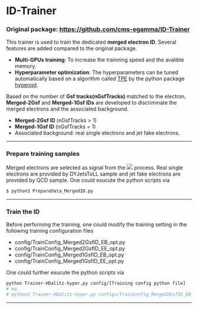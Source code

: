 # ID-Trainer

### Original package: https://github.com/cms-egamma/ID-Trainer
This trainer is used to train the dedicated **merged electron ID**. Several features are added compared to the original package.
-  **Multi-GPUs training**: To increase the trainning speed and the avalible memory.
-  **Hyperparameter  optimization**: The hyperparameters can be tuned automatically based on a algorithm called [TPE](https://journals.sagepub.com/doi/pdf/10.1177/0020294020932347](https://proceedings.neurips.cc/paper/2011/file/86e8f7ab32cfd12577bc2619bc635690-Paper.pdf)) by the python package [hyperopt](https://github.com/hyperopt/hyperopt).

Based on the number of **Gsf tracks(nGsfTracks)** matched to the electron, **Merged-2Gsf** and **Merged-1Gsf IDs** are developed to discriminate the merged electrons and the associated background.
-  **Merged-2Gsf ID** (nGsfTracks > 1)
-  **Merged-1Gsf ID** (nGsfTracks = 1)
-  Associated background: real single electrons and jet fake electrons.
---

### Prepare training samples
Merged electrons are selected as signal from the <img src="https://render.githubusercontent.com/render/math?math=\gamma^*\rightarrow ee"> process. Real single electrons are provided by DYJetsToLL sample and jet fake electrons are provided by QCD sample. One could exucute the python scripts via
```bash
$ python3 PrepareData_MergedID.py
```
---

### Train the ID
Before performing the training, one could modify the training setting in the following training configuration files
- config/TrainConfig_Merged2GsfID_EB_opt.py
- config/TrainConfig_Merged2GsfID_EE_opt.py
- config/TrainConfig_Merged1GsfID_EB_opt.py
- config/TrainConfig_Merged1GsfID_EE_opt.py

One could further exucute the python scripts via
```bash
python Trainer-HDalitz-hyper.py config/[Training config python file]
# eq.
# python3 Trainer-HDalitz-hyper.py configs/TrainConfig_Merged2GsfID_EB_opt
```

---